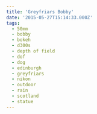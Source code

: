 ```yaml
---
title: 'Greyfriars Bobby'
date: '2015-05-27T15:14:33.000Z'
tags:
  - 50mm
  - bobby
  - bokeh
  - d300s
  - depth of field
  - dof
  - dog
  - edinburgh
  - greyfriars
  - nikon
  - outdoor
  - rain
  - scotland
  - statue
---
```

